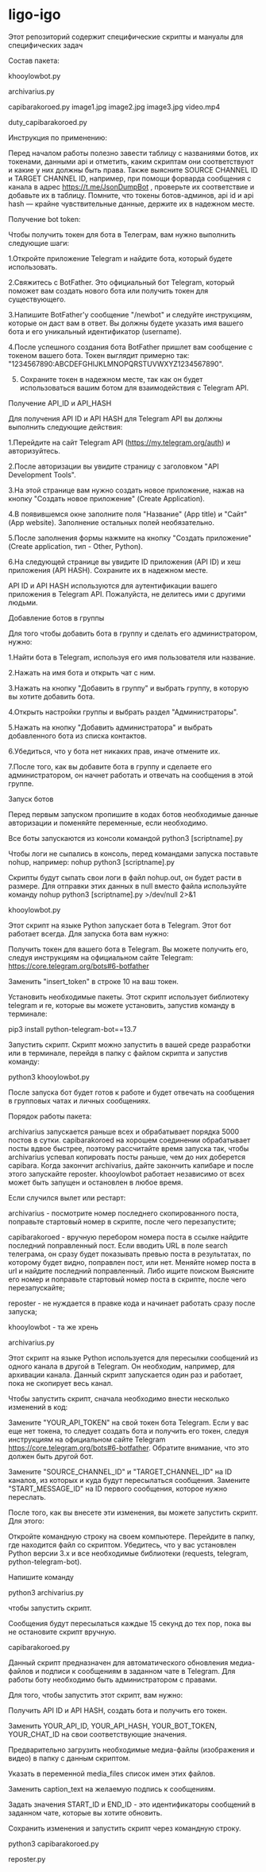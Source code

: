# ligo-igo
Этот репозиторий содержит специфические скрипты и мануалы для специфических задач

Состав пакета:

khooylowbot.py

archivarius.py

capibarakoroed.py
    image1.jpg
    image2.jpg
    image3.jpg
    video.mp4
    
duty_capibarakoroed.py



Инструкция по применению:

Перед началом работы полезно завести таблицу с названиями ботов, их токенами, данными api и отметить, каким скриптам они соответствуют и какие у них должны быть права. Также выясните SOURCE CHANNEL ID и TARGET CHANNEL ID, например, при помощи форварда сообщения с канала в адрес https://t.me/JsonDumpBot , проверьте их соответствие и добавьте их в таблицу. Помните, что токены ботов-админов, api id и api hash — крайне чувствительные данные, держите их в надежном месте.



Получение bot token:

Чтобы получить токен для бота в Телеграм, вам нужно выполнить следующие шаги:

1.Откройте приложение Telegram и найдите бота, который будете использовать.

2.Свяжитесь с BotFather. Это официальный бот Telegram, который поможет вам создать нового бота или получить токен для существующего.

3.Напишите BotFather'у сообщение "/newbot" и следуйте инструкциям, которые он даст вам в ответ. Вы должны будете указать имя вашего бота и его уникальный идентификатор (username).

4.После успешного создания бота BotFather пришлет вам сообщение с токеном вашего бота. Токен выглядит примерно так: "1234567890:ABCDEFGHIJKLMNOPQRSTUVWXYZ1234567890".

5. Сохраните токен в надежном месте, так как он будет использоваться вашим ботом для взаимодействия с Telegram API.



Получение API_ID и API_HASH

Для получения API ID и API HASH для Telegram API вы должны выполнить следующие действия:

1.Перейдите на сайт Telegram API (https://my.telegram.org/auth) и авторизуйтесь.

2.После авторизации вы увидите страницу с заголовком "API Development Tools".

3.На этой странице вам нужно создать новое приложение, нажав на кнопку "Создать новое приложение" (Create Application).

4.В появившемся окне заполните поля "Название" (App title) и "Сайт" (App website). Заполнение остальных полей необязательно.

5.После заполнения формы нажмите на кнопку "Создать приложение" (Create application, тип - Other, Python).

6.На следующей странице вы увидите ID приложения (API ID) и хеш приложения (API HASH). Сохраните их в надежном месте.

API ID и API HASH используются для аутентификации вашего приложения в Telegram API. Пожалуйста, не делитесь ими с другими людьми.



Добавление ботов в группы

Для того чтобы добавить бота в группу и сделать его администратором, нужно:

1.Найти бота в Telegram, используя его имя пользователя или название.

2.Нажать на имя бота и открыть чат с ним.

3.Нажать на кнопку "Добавить в группу" и выбрать группу, в которую вы хотите добавить бота.

4.Открыть настройки группы и выбрать раздел "Администраторы".

5.Нажать на кнопку "Добавить администратора" и выбрать добавленного бота из списка контактов.

6.Убедиться, что у бота нет никаких прав, иначе отмените их.

7.После того, как вы добавите бота в группу и сделаете его администратором, он начнет работать и отвечать на сообщения в этой группе.
 
 
Запуск ботов

Перед первым запуском пропишите в кодах ботов необходимые данные авторизации и поменяйте переменные, если необходимо. 

Все боты запускаются из консоли командой
    python3 [scriptname].py

Чтобы логи не сыпались в консоль, перед командами запуска поставьте nohup, например: 
    nohup python3 [scriptname].py
    
Скрипты будут сыпать свои логи в файл nohup.out, он будет расти в размере. Для отправки этих данных в null вместо файла используйте команду 
    nohup python3 [scriptname].py >/dev/null 2>&1
    
   


khooylowbot.py

Этот cкрипт на языке Python запускает бота в Telegram. Этот бот работает всегда. Для запуска бота вам нужно:

Получить токен для вашего бота в Telegram. Вы можете получить его, следуя инструкциям на официальном сайте Telegram: https://core.telegram.org/bots#6-botfather

Заменить "insert_token" в строке 10 на ваш токен.

Установить необходимые пакеты. Этот скрипт использует библиотеку telegram и re, которые вы можете установить, запустив команду в терминале:

pip3 install python-telegram-bot==13.7

Запустить скрипт. Скрипт можно запустить в вашей среде разработки или в терминале, перейдя в папку с файлом скрипта и запустив команду:

python3 khooylowbot.py

После запуска бот будет готов к работе и будет отвечать на сообщения в групповых чатах и личных сообщениях.




Порядок работы пакета:

archivarius запускается раньше всех и обрабатывает порядка 5000 постов в сутки. capibarakoroed на хорошем соединении обрабатывает посты вдвое быстрее, поэтому рассчитайте время запуска так, чтобы archivarius успевал копировать посты раньше, чем до них доберется capibara. Когда закончит archivarius, дайте закончить капибаре и после этого запускайте reposter.
khooylowbot работает независимо от всех может быть запущен и остановлен в любое время. 


Если случился вылет или рестарт:

archivarius - посмотрите номер последнего скопированного поста, поправьте стартовый номер в скрипте, после чего перезапустите;

capibarakoroed - вручную перебором номера поста в ссылке найдите последний поправленный пост. Если вводить URL в поле search телеграма, он сразу будет показывать превью поста в результатах, по которому будет видно, поправлен пост, или нет. Меняйте номер поста в url и найдите последний поправленный. Либо ищите поиском  Выясните его номер и поправьте стартовый номер поста в скрипте, после чего перезапускайте;

reposter - не нуждается в правке кода и начинает работать сразу после запуска;
    
khooylowbot - та же хрень



archivarius.py

Этот скрипт на языке Python используется для пересылки сообщений из одного канала в другой в Telegram. Он необходим, например, для архивации канала. Данный скрипт запускается один раз и работает, пока не скопирует весь канал. 

Чтобы запустить скрипт, сначала необходимо внести несколько изменений в код:

Замените "YOUR_API_TOKEN" на свой токен бота Telegram. Если у вас еще нет токена, то следует создать бота и получить его токен, следуя инструкциям на официальном сайте Telegram https://core.telegram.org/bots#6-botfather. Обратите внимание, что это должен быть другой бот. 

Замените "SOURCE_CHANNEL_ID" и "TARGET_CHANNEL_ID" на ID каналов, из которых и куда будут пересылаться сообщения.
Замените "START_MESSAGE_ID" на ID первого сообщения, которое нужно переслать.

После того, как вы внесете эти изменения, вы можете запустить скрипт. Для этого:

Откройте командную строку на своем компьютере.
Перейдите в папку, где находится файл со скриптом.
Убедитесь, что у вас установлен Python версии 3.x и все необходимые библиотеки (requests, telegram, python-telegram-bot).

Напишите команду 

python3 archivarius.py

чтобы запустить скрипт.

Сообщения будут пересылаться каждые 15 секунд до тех пор, пока вы не остановите скрипт вручную.
    
    
capibarakoroed.py

Данный скрипт предназначен для автоматического обновления медиа-файлов и подписи к сообщениям в заданном чате в Telegram. Для работы боту необходимо быть администратором с правами.

Для того, чтобы запустить этот скрипт, вам нужно:

Получить API ID и API HASH, создать бота и получить его токен.

Заменить YOUR_API_ID, YOUR_API_HASH, YOUR_BOT_TOKEN, YOUR_CHAT_ID на свои соответствующие значения.

Предварительно загрузить необходимые медиа-файлы (изображения и видео) в папку с данным скриптом.

Указать в переменной media_files список имен этих файлов.

Заменить caption_text на желаемую подпись к сообщениям.

Задать значения START_ID и END_ID - это идентификаторы сообщений в заданном чате, которые вы хотите обновить.

Сохранить изменения и запустить скрипт через командную строку.
    
 python3 capibarakoroed.py
    


reposter.py




